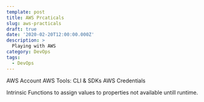 ```yaml
---
template: post
title: AWS Prcaticals
slug: aws-practicals
draft: true
date: '2020-02-20T12:00:00.000Z'
description: >
  Playing with AWS
category: DevOps
tags:
  - DevOps
---
```


AWS Account
AWS Tools: CLI & SDKs
AWS Credentials

Intrinsic Functions to assign values to properties not available untill runtime.
